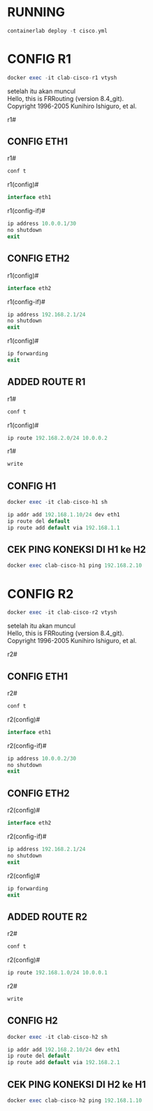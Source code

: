 # RUNNING

```php
containerlab deploy -t cisco.yml
```

# CONFIG R1

```php
docker exec -it clab-cisco-r1 vtysh
```

setelah itu akan muncul <br>
Hello, this is FRRouting (version 8.4_git). <br>
Copyright 1996-2005 Kunihiro Ishiguro, et al.

r1#

## CONFIG ETH1

r1#

```php
conf t
```

r1(config)#

```php
interface eth1
```

r1(config-if)#

```php
ip address 10.0.0.1/30
no shutdown
exit
```

## CONFIG ETH2

r1(config)#

```php
interface eth2
```

r1(config-if)#

```php
ip address 192.168.2.1/24
no shutdown
exit
```

r1(config)#

```php
ip forwarding
exit
```

## ADDED ROUTE R1

r1#

```php
conf t
```

r1(config)#

```php
ip route 192.168.2.0/24 10.0.0.2
```

r1#

```php
write
```

## CONFIG H1

```php
docker exec -it clab-cisco-h1 sh
```

```php
ip addr add 192.168.1.10/24 dev eth1
ip route del default
ip route add default via 192.168.1.1
```

## CEK PING KONEKSI DI H1 ke H2

```php
docker exec clab-cisco-h1 ping 192.168.2.10
```

# CONFIG R2

```php
docker exec -it clab-cisco-r2 vtysh
```

setelah itu akan muncul <br>
Hello, this is FRRouting (version 8.4_git). <br>
Copyright 1996-2005 Kunihiro Ishiguro, et al.

r2#

## CONFIG ETH1

r2#

```php
conf t
```

r2(config)#

```php
interface eth1
```

r2(config-if)#

```php
ip address 10.0.0.2/30
no shutdown
exit
```

## CONFIG ETH2

r2(config)#

```php
interface eth2
```

r2(config-if)#

```php
ip address 192.168.2.1/24
no shutdown
exit
```

r2(config)#

```php
ip forwarding
exit
```

## ADDED ROUTE R2

r2#

```php
conf t
```

r2(config)#

```php
ip route 192.168.1.0/24 10.0.0.1
```

r2#

```php
write
```

## CONFIG H2

```php
docker exec -it clab-cisco-h2 sh
```

```php
ip addr add 192.168.2.10/24 dev eth1
ip route del default
ip route add default via 192.168.2.1
```

## CEK PING KONEKSI DI H2 ke H1

```php
docker exec clab-cisco-h2 ping 192.168.1.10
```
